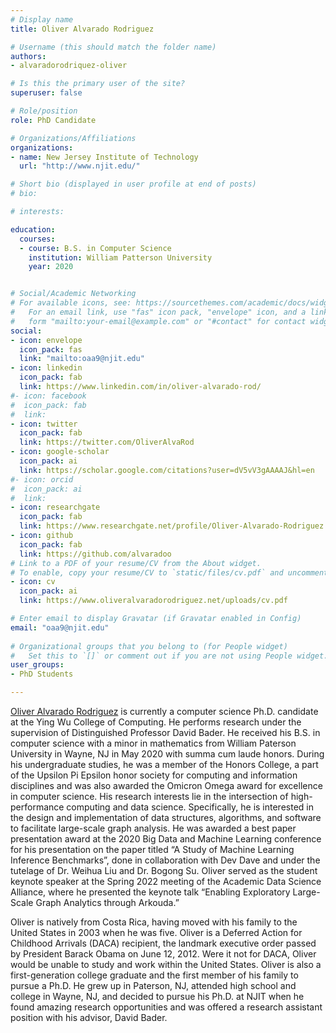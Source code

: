 ```yaml
---
# Display name
title: Oliver Alvarado Rodriguez

# Username (this should match the folder name)
authors:
- alvaradorodriquez-oliver

# Is this the primary user of the site?
superuser: false

# Role/position
role: PhD Candidate

# Organizations/Affiliations
organizations:
- name: New Jersey Institute of Technology
  url: "http://www.njit.edu/"

# Short bio (displayed in user profile at end of posts)
# bio:

# interests:

education:
  courses:
  - course: B.S. in Computer Science
    institution: William Patterson University
    year: 2020


# Social/Academic Networking
# For available icons, see: https://sourcethemes.com/academic/docs/widgets/#icons
#   For an email link, use "fas" icon pack, "envelope" icon, and a link in the
#   form "mailto:your-email@example.com" or "#contact" for contact widget.
social:
- icon: envelope
  icon_pack: fas
  link: "mailto:oaa9@njit.edu"
- icon: linkedin
  icon_pack: fab
  link: https://www.linkedin.com/in/oliver-alvarado-rod/
#- icon: facebook
#  icon_pack: fab
#  link: 
- icon: twitter
  icon_pack: fab
  link: https://twitter.com/OliverAlvaRod
- icon: google-scholar
  icon_pack: ai
  link: https://scholar.google.com/citations?user=dV5vV3gAAAAJ&hl=en
#- icon: orcid
#  icon_pack: ai
#  link: 
- icon: researchgate
  icon_pack: fab
  link: https://www.researchgate.net/profile/Oliver-Alvarado-Rodriguez
- icon: github
  icon_pack: fab
  link: https://github.com/alvaradoo
# Link to a PDF of your resume/CV from the About widget.
# To enable, copy your resume/CV to `static/files/cv.pdf` and uncomment the lines below.  
- icon: cv
  icon_pack: ai
  link: https://www.oliveralvaradorodriguez.net/uploads/cv.pdf

# Enter email to display Gravatar (if Gravatar enabled in Config)
email: "oaa9@njit.edu"
  
# Organizational groups that you belong to (for People widget)
#   Set this to `[]` or comment out if you are not using People widget.  
user_groups:
- PhD Students

---
```


[Oliver Alvarado Rodriguez](https://www.oliveralvaradorodriguez.net/)
is currently a computer science Ph.D. candidate at the Ying Wu College
of Computing. He performs research under the supervision of
Distinguished Professor David Bader. He received his B.S. in computer
science with a minor in mathematics from William Paterson University
in Wayne, NJ in May 2020 with summa cum laude honors.  During his
undergraduate studies, he was a member of the Honors College, a part
of the Upsilon Pi Epsilon honor society for computing and information
disciplines and was also awarded the Omicron Omega award for
excellence in computer science. His research interests lie in the
intersection of high-performance computing and data
science. Specifically, he is interested in the design and
implementation of data structures, algorithms, and software to
facilitate large-scale graph analysis. He was awarded a best paper
presentation award at the 2020 Big Data and Machine Learning
conference for his presentation on the paper titled “A Study of
Machine Learning Inference Benchmarks”, done in collaboration with Dev
Dave and under the tutelage of Dr. Weihua Liu and Dr. Bogong Su.
Oliver served as the student keynote speaker at the Spring 2022
meeting of the Academic Data Science Alliance, where he presented the
keynote talk “Enabling Exploratory Large-Scale Graph Analytics through
Arkouda.”

Oliver is natively from Costa Rica, having moved with his family to
the United States in 2003 when he was five. Oliver is a Deferred
Action for Childhood Arrivals (DACA) recipient, the landmark executive
order passed by President Barack Obama on June 12, 2012. Were it not
for DACA, Oliver would be unable to study and work within the United
States. Oliver is also a first-generation college graduate and the
first member of his family to pursue a Ph.D. He grew up in Paterson,
NJ, attended high school and college in Wayne, NJ, and decided to
pursue his Ph.D. at NJIT when he found amazing research opportunities
and was offered a research assistant position with his advisor, David
Bader.